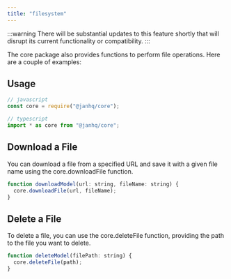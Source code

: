 ```yaml
---
title: "filesystem"
---
```


:::warning
There will be substantial updates to this feature shortly that will disrupt its current functionality or compatibility.
:::

The core package also provides functions to perform file operations. Here are a couple of examples:

## Usage

```js
// javascript
const core = require("@janhq/core");

// typescript
import * as core from "@janhq/core";
```

## Download a File

You can download a file from a specified URL and save it with a given file name using the core.downloadFile function.

```js
function downloadModel(url: string, fileName: string) {
  core.downloadFile(url, fileName);
}
```

## Delete a File

To delete a file, you can use the core.deleteFile function, providing the path to the file you want to delete.

```js
function deleteModel(filePath: string) {
  core.deleteFile(path);
}
```
